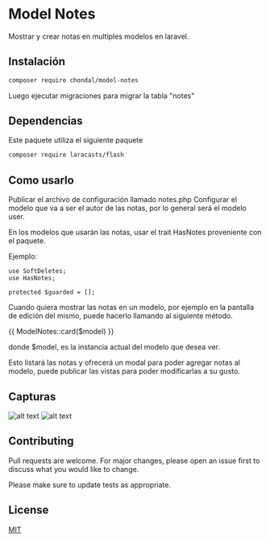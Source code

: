 # Model Notes

Mostrar y crear notas en multiples modelos en laravel.

## Instalación

```bash
composer require chondal/model-notes
```
Luego ejecutar migraciones para migrar la tabla "notes"

## Dependencias

Este paquete utiliza el siguiente paquete

```bash
composer require laracasts/flash
```

## Como usarlo

Publicar el archivo de configuración llamado notes.php
Configurar el modelo que va a ser el autor de las notas, por lo general será el modelo user.

En los modelos que usarán las notas, usar el trait HasNotes proveniente con el paquete.

Ejemplo:

    use SoftDeletes;
    use HasNotes;

    protected $guarded = [];

Cuando quiera mostrar las notas en un modelo, por ejemplo en la pantalla de edición del mismo, puede hacerlo llamando al siguiente método.

{{ ModelNotes::card($model) }}

donde $model, es la instancia actual del modelo que desea ver.

Esto listará las notas y ofrecerá un modal para poder agregar notas al modelo, puede publicar las vistas para poder modificarlas a su gusto.

## Capturas

![alt text](https://res.cloudinary.com/dchaozfok/image/upload/v1597698708/imhr9vtnikwkmtmbxtsd.png)
![alt text](https://res.cloudinary.com/dchaozfok/image/upload/v1597698708/i1xfqgmgknh6gxaw4qxc.png)

## Contributing
Pull requests are welcome. For major changes, please open an issue first to discuss what you would like to change.

Please make sure to update tests as appropriate.

## License
[MIT](https://choosealicense.com/licenses/mit/)
